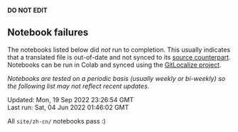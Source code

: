 __DO NOT EDIT__

## Notebook failures

The notebooks listed below did *not* run to completion. This usually indicates
that a translated file is out-of-date and not synced to its
[source counterpart](../en-snapshot/). Notebooks can be run in Colab and synced
using the [GitLocalize project](https://gitlocalize.com/tensorflow/docs-l10n).

*Notebooks are tested on a periodic basis (usually weekly or bi-weekly) so the
following list may not reflect recent updates.*

Updated: Mon, 19 Sep 2022 23:26:54 GMT<br/>
Last run: Sat, 04 Jun 2022 01:46:02 GMT

All <code>site/zh-cn/</code> notebooks pass :)

